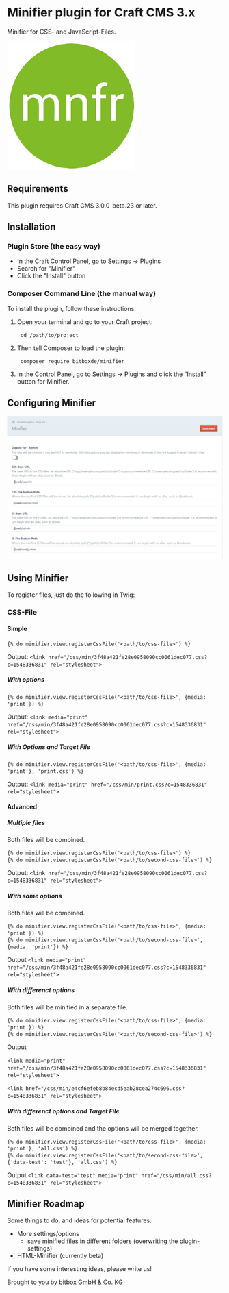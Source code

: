 # Minifier plugin for Craft CMS 3.x

Minifier for CSS- and JavaScript-Files.

![Screenshot](resources/img/plugin-logo.png)

## Requirements

This plugin requires Craft CMS 3.0.0-beta.23 or later.

## Installation

### Plugin Store (the easy way)
- In the Craft Control Panel, go to Settings -> Plugins
- Search for "Minifier"
- Click the "Install" button

### Composer Command Line (the manual way)
To install the plugin, follow these instructions.

1. Open your terminal and go to your Craft project:

        cd /path/to/project

2. Then tell Composer to load the plugin:

        composer require bitboxde/minifier

3. In the Control Panel, go to Settings → Plugins and click the “Install” button for Minifier.

## Configuring Minifier

![Screenshot](resources/img/screenshot-settings.png)

## Using Minifier

To register files, just do the following in Twig:

### CSS-File

#### Simple

    {% do minifier.view.registerCssFile('<path/to/css-file>') %}

Output: `<link href="/css/min/3f48a421fe28e0958090cc0061dec077.css?c=1548336831" rel="stylesheet">`

##### With options
    {% do minifier.view.registerCssFile('<path/to/css-file>', {media: 'print'}) %}
        
Output: `<link media="print" href="/css/min/3f48a421fe28e0958090cc0061dec077.css?c=1548336831" rel="stylesheet">`
        
##### With Options and Target File
    {% do minifier.view.registerCssFile('<path/to/css-file>', {media: 'print'}, 'print.css') %}
        
Output: `<link media="print" href="/css/min/print.css?c=1548336831" rel="stylesheet">`
        

#### Advanced

##### Multiple files
Both files will be combined.

    {% do minifier.view.registerCssFile('<path/to/css-file>') %}
    {% do minifier.view.registerCssFile('<path/to/second-css-file>') %}

Output: `<link href="/css/min/3f48a421fe28e0958090cc0061dec077.css?c=1548336831" rel="stylesheet">`

##### With same options
Both files will be combined.
        
    {% do minifier.view.registerCssFile('<path/to/css-file>', {media: 'print'}) %}
    {% do minifier.view.registerCssFile('<path/to/second-css-file>', {media: 'print'}) %}

Output `<link media="print" href="/css/min/3f48a421fe28e0958090cc0061dec077.css?c=1548336831" rel="stylesheet">`

##### With differenct options
Both files will be minified in a separate file.
        
    {% do minifier.view.registerCssFile('<path/to/css-file>', {media: 'print'}) %}
    {% do minifier.view.registerCssFile('<path/to/second-css-file>') %}

Output

`<link media="print" href="/css/min/3f48a421fe28e0958090cc0061dec077.css?c=1548336831" rel="stylesheet">`

`<link href="/css/min/e4cf6efeb8b84ecd5eab28cea274c696.css?c=1548336831" rel="stylesheet">`

##### With differenct options and Target File
Both files will be combined and the options will be merged together.
        
    {% do minifier.view.registerCssFile('<path/to/css-file>', {media: 'print'}, 'all.css') %}
    {% do minifier.view.registerCssFile('<path/to/second-css-file>', {'data-test': 'test'}, 'all.css') %}

Output `<link data-test="test" media="print" href="/css/min/all.css?c=1548336831" rel="stylesheet">`


## Minifier Roadmap

Some things to do, and ideas for potential features:

* More settings/options
  * save minified files in different folders (overwriting the plugin-settings)
* HTML-Minifier (currently beta)

If you have some interesting ideas, please write us!

Brought to you by [bitbox GmbH & Co. KG](https://www.bitbox.de)
